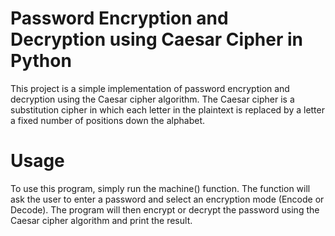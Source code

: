 # Password Encryption and Decryption using Caesar Cipher in Python

This project is a simple implementation of password encryption and decryption using the Caesar cipher algorithm. The Caesar cipher is a substitution cipher in which each letter in the plaintext is replaced by a letter a fixed number of positions down the alphabet.

# Usage

To use this program, simply run the machine() function. The function will ask the user to enter a password and select an encryption mode (Encode or Decode). The program will then encrypt or decrypt the password using the Caesar cipher algorithm and print the result.
